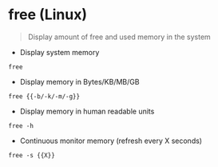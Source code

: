 # free (Linux)

> Display amount of free and used memory in the system

- Display system memory

`free`

- Display memory in Bytes/KB/MB/GB

`free {{-b/-k/-m/-g}}`

- Display memory in human readable units

`free -h`

- Continuous monitor memory (refresh every X seconds)

`free -s {{X}}`
